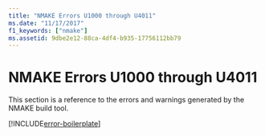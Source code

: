 ```yaml
---
title: "NMAKE Errors U1000 through U4011"
ms.date: "11/17/2017"
f1_keywords: ["nmake"]
ms.assetid: 9dbe2e12-88ca-4df4-b935-17756112bb79
---
```

# NMAKE Errors U1000 through U4011

This section is a reference to the errors and warnings generated by the NMAKE build tool.

[!INCLUDE[error-boilerplate](../../error-messages/includes/error-boilerplate.md)]